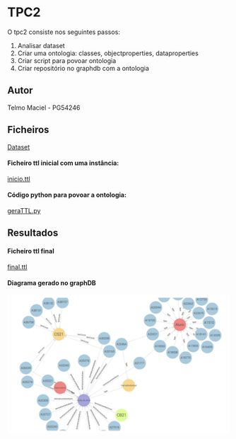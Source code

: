 
# TPC2

O tpc2 consiste nos seguintes passos:

1) Analisar dataset
2) Criar uma ontologia: classes, objectproperties, dataproperties
3) Criar script para povoar ontologia
4) Criar repositório no graphdb com a ontologia



##  Autor
Telmo Maciel - PG54246



## Ficheiros

[Dataset](https://github.com/telmomaciel9/RPCW2024/blob/main/TPC2/db.json)

#### Ficheiro ttl inicial com uma instância:

[inicio.ttl](https://github.com/telmomaciel9/RPCW2024/blob/main/TPC2/inicio.ttl)

#### Código python para povoar a ontologia:

[geraTTL.py](https://github.com/telmomaciel9/RPCW2024/blob/main/TPC2/geraTTL.py)



## Resultados

#### Ficheiro ttl final

[final.ttl](https://github.com/telmomaciel9/RPCW2024/blob/main/TPC2/final.ttl)

#### Diagrama gerado no graphDB

![](https://github.com/telmomaciel9/RPCW2024/blob/main/TPC2/graph.png)
